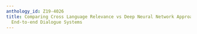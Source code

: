 ```yaml
---
anthology_id: Z19-4026
title: Comparing Cross Language Relevance vs Deep Neural Network Approaches to Corpus-based
  End-to-end Dialogue Systems
---
```


